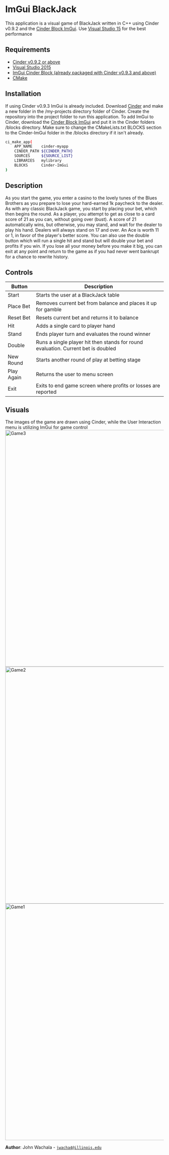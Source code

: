# ImGui BlackJack

This application is a visual game of BlackJack written in C++ using Cinder v0.9.2 and the [Cinder Block ImGui](https://github.com/simongeilfus/Cinder-ImGui). Use [Visual Studio 15](https://visualstudio.microsoft.com/vs/older-downloads/) for the best performance

## Requirements
- [Cinder v0.9.2 or above](https://libcinder.org/download)
- [Visual Studio 2015](https://visualstudio.microsoft.com/vs/older-downloads/)
- [ImGui Cinder Block (already packaged with Cinder v0.9.3 and above)](https://github.com/simongeilfus/Cinder-ImGui)
- [CMake](https://cmake.org/download/)

## Installation

If using Cinder v0.9.3 ImGui is already included. Download [Cinder](https://libcinder.org/download) and make a new folder in the /my-projects directory folder of Cinder. Create the repository into the project folder to run this application. To add ImGui to Cinder, download the [Cinder Block ImGui](https://github.com/simongeilfus/Cinder-ImGui) and put it in the Cinder folders /blocks directory. 
Make sure to change the CMakeLists.txt BLOCKS section to the Cinder-ImGui folder in the /blocks directory if it isn't already.

```bash
ci_make_app(
    APP_NAME    cinder-myapp
    CINDER_PATH ${CINDER_PATH}
    SOURCES     ${SOURCE_LIST}
    LIBRARIES   mylibrary
    BLOCKS      Cinder-ImGui
)
```


## Description 

As you start the game, you enter a casino to the lovely tunes of the Blues Brothers as you prepare to lose your hard-earned 1k paycheck to the dealer. As with any classic BlackJack game, you start by placing your bet, which then begins the round. As a player, you attempt to get as close to a card score of 21 as you can, without going over (bust). A score of 21 automatically wins, but otherwise, you may stand, and wait for the dealer to play his hand. Dealers will always stand on 17 and over. An Ace is worth 11 or 1, in favor of the player's better score. You can also use the double button which will run a single hit and stand but will double your bet and profits if you win. If you lose all your money before you make it big, you can exit at any point and return to the game as if you had never went bankrupt for a chance to rewrite history.

## Controls
| Button | Description |
| --- | --- |
| Start | Starts the user at a BlackJack table |
| Place Bet | Removes current bet from balance and places it up for gamble |
| Reset Bet | Resets current bet and returns it to balance |
| Hit | Adds a single card to player hand |
| Stand | Ends player turn and evaluates the round winner |
| Double | Runs a single player hit then stands for round evaluation. Current bet is doubled |
| New Round | Starts another round of play at betting stage |
| Play Again | Returns the user to menu screen |
| Exit | Exits to end game screen where profits or losses are reported |

## Visuals

The images of the game are drawn using Cinder, while the User Interaction menu is utilizing ImGui for game control
<img width="752" alt="Game3" src="https://user-images.githubusercontent.com/55003777/81023493-de94da80-8e70-11ea-8914-afb1f1ac7a01.PNG">
<img width="753" alt="Game2" src="https://user-images.githubusercontent.com/55003777/81024287-4815e880-8e73-11ea-9d92-3e6e2e0ae642.PNG">
<img width="752" alt="Game1" src="https://user-images.githubusercontent.com/55003777/81024344-74ca0000-8e73-11ea-9d9c-42c50311474a.PNG">




**Author**: John Wachala - [`jwacha4@illinois.edu`](mailto:jwacha4@illinois.edu)
